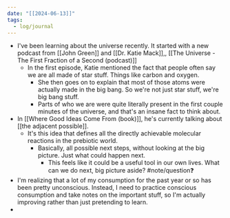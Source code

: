 ```yaml
---
date: "[[2024-06-13]]"
tags:
  - log/journal
---
```

- I've been learning about the universe recently. It started with a new podcast from [[John Green]] and [[Dr. Katie Mack]],, [[The Universe - The First Fraction of a Second (podcast)]]
	- In the first episode, Katie mentioned the fact that people often say we are all made of star stuff. Things like carbon and oxygen.
		- She then goes on to explain that most of those atoms were actually made in the big bang. So we're not just star stuff, we're big bang stuff.
		- Parts of who we are were quite literally present in the first couple minutes of the universe, and that's an insane fact to think about.
- In [[Where Good Ideas Come From (book)]], he's currently talking about [[the adjacent possible]].
	- It's this idea that defines all the directly achievable molecular reactions in the prebiotic world. 
		- Basically, all possible next steps, without looking at the big picture. Just what could happen next.
			- This feels like it could be a useful tool in our own lives. What can we do next, big picture aside? #note/question❓ 
- I'm realizing that a lot of my consumption for the past year or so has been pretty unconscious. Instead, I need to practice conscious consumption and take notes on the important stuff, so I'm actually improving rather than just pretending to learn.
- 